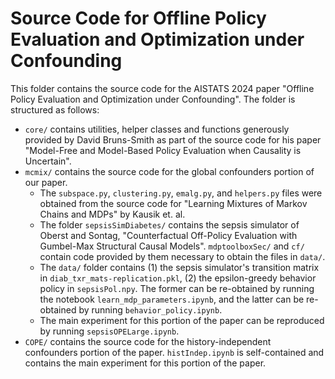 # Source Code for Offline Policy Evaluation and Optimization under Confounding

This folder contains the source code for the AISTATS 2024 paper "Offline Policy Evaluation and Optimization under Confounding".
The folder is structured as follows:
* `core/` contains utilities, helper classes and functions generously provided by David Bruns-Smith as part of the source code for his paper "Model-Free and Model-Based Policy Evaluation when Causality is Uncertain".
* `mcmix/` contains the source code for the global confounders portion of our paper. 
    * The `subspace.py`, `clustering.py`, `emalg.py`, and `helpers.py` files were obtained from the source code for "Learning Mixtures of Markov Chains and MDPs" by Kausik et. al. 
    * The folder `sepsisSimDiabetes/` contains the sepsis simulator of Oberst and Sontag, "Counterfactual Off-Policy Evaluation with Gumbel-Max Structural Causal Models". `mdptoolboxSec/` and `cf/` contain code provided by them necessary to obtain the files in `data/`.
    * The `data/` folder contains (1) the sepsis simulator's transition matrix in `diab_txr_mats-replication.pkl`, (2) the epsilon-greedy behavior policy in `sepsisPol.npy`. The former can be re-obtained by running the notebook `learn_mdp_parameters.ipynb`, and the latter can be re-obtained by running `behavior_policy.ipynb`.
    * The main experiment for this portion of the paper can be reproduced by running `sepsisOPELarge.ipynb`.
* `COPE/` contains the source code for the history-independent confounders portion of the paper. `histIndep.ipynb` is self-contained and contains the main experiment for this portion of the paper.
